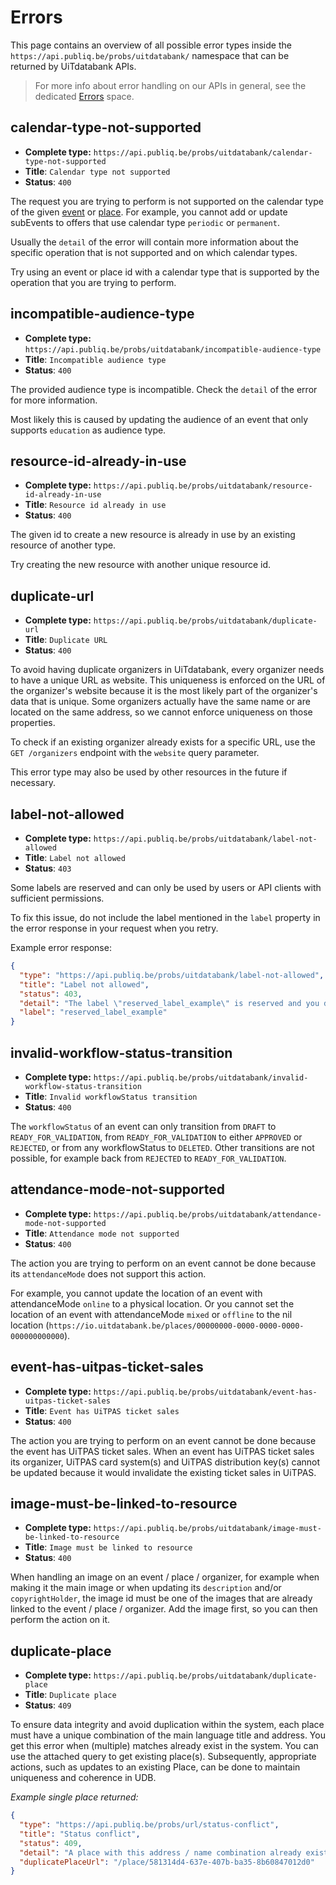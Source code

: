 # Errors

This page contains an overview of all possible error types inside the `https://api.publiq.be/probs/uitdatabank/` namespace that can be returned by UiTdatabank APIs.

> For more info about error handling on our APIs in general, see the dedicated [Errors](https://publiq.stoplight.io/docs/errors/d6a8ba3f3c186-introduction) space.

## calendar-type-not-supported

* **Complete type:** `https://api.publiq.be/probs/uitdatabank/calendar-type-not-supported`
* **Title**: `Calendar type not supported`
* **Status**: `400`

The request you are trying to perform is not supported on the calendar type of the given [event](/models/event-calendarType.json) or [place](/models/place-calendarType.json). For example, you cannot add or update subEvents to offers that use calendar type `periodic` or `permanent`.

Usually the `detail` of the error will contain more information about the specific operation that is not supported and on which calendar types.

Try using an event or place id with a calendar type that is supported by the operation that you are trying to perform.

## incompatible-audience-type

* **Complete type:** `https://api.publiq.be/probs/uitdatabank/incompatible-audience-type`
* **Title**: `Incompatible audience type`
* **Status**: `400`

The provided audience type is incompatible. Check the `detail` of the error for more information.

Most likely this is caused by updating the audience of an event that only supports `education` as audience type.

## resource-id-already-in-use

* **Complete type:** `https://api.publiq.be/probs/uitdatabank/resource-id-already-in-use`
* **Title**: `Resource id already in use`
* **Status**: `400`

The given id to create a new resource is already in use by an existing resource of another type.

Try creating the new resource with another unique resource id.

## duplicate-url

* **Complete type:** `https://api.publiq.be/probs/uitdatabank/duplicate-url`
* **Title**: `Duplicate URL`
* **Status**: `400`

To avoid having duplicate organizers in UiTdatabank, every organizer needs to have a unique URL as website. This uniqueness is enforced on the URL of the organizer's website because it is the most likely part of the organizer's data that is unique. Some organizers actually have the same name or are located on the same address, so we cannot enforce uniqueness on those properties.

To check if an existing organizer already exists for a specific URL, use the `GET /organizers` endpoint with the `website` query parameter.

This error type may also be used by other resources in the future if necessary.

## label-not-allowed

* **Complete type:** `https://api.publiq.be/probs/uitdatabank/label-not-allowed`
* **Title**: `Label not allowed`
* **Status**: `403`

Some labels are reserved and can only be used by users or API clients with sufficient permissions.

To fix this issue, do not include the label mentioned in the `label` property in the error response in your request when you retry.

Example error response:

```json
{
  "type": "https://api.publiq.be/probs/uitdatabank/label-not-allowed",
  "title": "Label not allowed",
  "status": 403,
  "detail": "The label \"reserved_label_example\" is reserved and you do not have sufficient permissions to use it.",
  "label": "reserved_label_example"
}
```

## invalid-workflow-status-transition

* **Complete type:** `https://api.publiq.be/probs/uitdatabank/invalid-workflow-status-transition`
* **Title**: `Invalid workflowStatus transition`
* **Status**: `400`

The `workflowStatus` of an event can only transition from `DRAFT` to `READY_FOR_VALIDATION`, from `READY_FOR_VALIDATION` to either `APPROVED` or `REJECTED`, or from any workflowStatus to `DELETED`. Other transitions are not possible, for example back from `REJECTED` to `READY_FOR_VALIDATION`.

## attendance-mode-not-supported

* **Complete type:** `https://api.publiq.be/probs/uitdatabank/attendance-mode-not-supported`
* **Title**: `Attendance mode not supported`
* **Status**: `400`

The action you are trying to perform on an event cannot be done because its `attendanceMode` does not support this action.

For example, you cannot update the location of an event with attendanceMode `online` to a physical location. Or you cannot set the location of an event with attendanceMode `mixed` or `offline` to the nil location (`https://io.uitdatabank.be/places/00000000-0000-0000-0000-000000000000`).

## event-has-uitpas-ticket-sales

* **Complete type:** `https://api.publiq.be/probs/uitdatabank/event-has-uitpas-ticket-sales`
* **Title**: `Event has UiTPAS ticket sales`
* **Status**: `400`

The action you are trying to perform on an event cannot be done because the event has UiTPAS ticket sales. When an event has UiTPAS ticket sales its organizer, UiTPAS card system(s) and UiTPAS distribution key(s) cannot be updated because it would invalidate the existing ticket sales in UiTPAS.

## image-must-be-linked-to-resource

* **Complete type:** `https://api.publiq.be/probs/uitdatabank/image-must-be-linked-to-resource`
* **Title**: `Image must be linked to resource`
* **Status**: `400`

When handling an image on an event / place / organizer, for example when making it the main image or when updating its `description` and/or `copyrightHolder`, the image id must be one of the images that are already linked to the event / place / organizer. Add the image first, so you can then perform the action on it.

## duplicate-place

* **Complete type:** `https://api.publiq.be/probs/uitdatabank/duplicate-place`
* **Title**: `Duplicate place`
* **Status**: `409`

To ensure data integrity and avoid duplication within the system, each place must have a unique combination of the main language title and address. You get this error when (multiple) matches already exist in the system.
You can use the attached query to get existing place(s).
Subsequently, appropriate actions, such as updates to an existing Place, can be done to maintain uniqueness and coherence in UDB.

*Example single place returned:*

```json
{
  "type": "https://api.publiq.be/probs/url/status-conflict",
  "title": "Status conflict",
  "status": 409,
  "detail": "A place with this address / name combination already exists. Please use the existing place for your purposes.",
  "duplicatePlaceUrl": "/place/581314d4-637e-407b-ba35-8b60847012d0"
}
```
